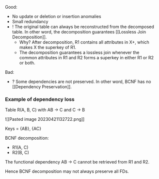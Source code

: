 
Good:
- No update or deletion or insertion anomalies
- Small redundancy
- ! The original table can always be reconstructed from the decomposed table. In other word, the decomposition guarantees [[Lossless Join Decomposition]].
	- Why? After decomposition,  R1 contains all attributes in X+, which makes X the superkey of R1.
	- The decomposition guarantees a lossless join whenever the common attributes in R1 and R2 forms a superkey in either R1 or R2 or both.

Bad:
- ? Some dependencies are not preserved. In other word, BCNF has no [[Dependency Preservation]].

### Example of dependency loss

Table R(A, B, C) with AB -> C and C -> B

![[Pasted image 20230421132722.png]]

Keys = {AB}, {AC}

BCNF decomposition: 

- R1(A, C)
- R2(B, C) 

The functional dependency AB -> C cannot be retrieved from R1 and R2.

Hence BCNF decomposition may not always preserve all FDs.


